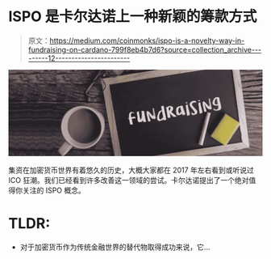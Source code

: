 # ISPO 是卡尔达诺上一种新颖的筹款方式

> 原文：<https://medium.com/coinmonks/ispo-is-a-novelty-way-in-fundraising-on-cardano-799f8eb4b7d6?source=collection_archive---------12----------------------->

![](img/a649b7bb29fe0ccefd99e515aa99b616.png)

集资在加密货币世界有着悠久的历史，大概大家都在 2017 年左右看到或听说过 ICO 狂潮。我们已经看到许多改善这一领域的尝试。卡尔达诺提出了一个绝对值得你关注的 ISPO 概念。

# TLDR:

*   对于加密货币作为传统金融世界的替代物取得成功来说，它…